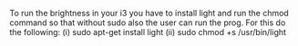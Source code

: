 To run the brightness in your i3 you have to install light and run the chmod command so that without
sudo also the user can run the prog. For this do the following:
    (i) sudo apt-get install light
    (ii) sudo chmod +s /usr/bin/light
